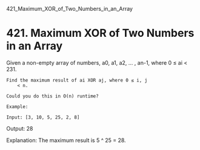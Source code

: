 421_Maximum_XOR_of_Two_Numbers_in_an_Array
# 421. Maximum XOR of Two Numbers in an Array

Given a non-empty array of numbers, a0, a1, a2,
        … , an-1, where 0 ≤ ai < 231.

    Find the maximum result of ai XOR aj, where 0 ≤ i, j
        < n.

    Could you do this in O(n) runtime?

    Example:

    Input: [3, 10, 5, 25, 2, 8]

Output: 28

Explanation: The maximum result is 5 ^ 25 = 28.